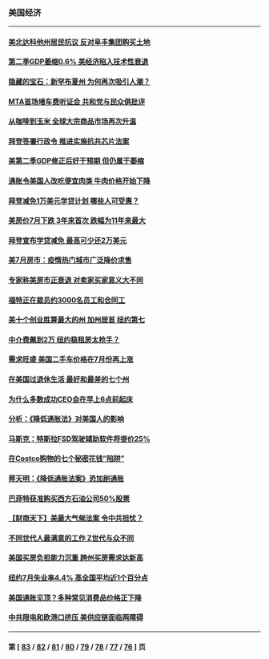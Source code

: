 ### 美国经济
---
#### [美北达科他州居民抗议 反对阜丰集团购买土地](../../pages/ncid1078158/n13810771.md) 
#### [第二季GDP萎缩0.6% 美经济陷入技术性衰退](../../pages/ncid1078158/n13810687.md) 
#### [隐藏的宝石：新罕布夏州 为何再次吸引人潮？](../../pages/ncid1078158/n13810529.md) 
#### [MTA首场堵车费听证会 共和党与民众俱批评](../../pages/ncid1078158/n13810470.md) 
#### [从咖啡到玉米 全球大宗商品市场再次升温](../../pages/ncid1078158/n13810346.md) 
#### [拜登签署行政令 推进实施抗共芯片法案](../../pages/ncid1078158/n13810148.md) 
#### [美第二季GDP修正后好于预期 但仍属于萎缩](../../pages/ncid1078158/n13810044.md) 
#### [通胀令美国人改吃便宜肉类 牛肉价格开始下降](../../pages/ncid1078158/n13809752.md) 
#### [拜登减免1万美元学贷计划 哪些人可受惠？](../../pages/ncid1078158/n13809400.md) 
#### [美房价7月下跌 3年来首次 跌幅为11年来最大](../../pages/ncid1078158/n13809389.md) 
#### [拜登宣布学贷减免 最高可少还2万美元](../../pages/ncid1078158/n13809308.md) 
#### [美7月房市：疫情热门城市广泛降价求售](../../pages/ncid1078158/n13808987.md) 
#### [专家称美房市正衰退 对卖家买家意义大不同](../../pages/ncid1078158/n13808627.md) 
#### [福特正在裁员约3000名员工和合同工](../../pages/ncid1078158/n13807927.md) 
#### [美十个创业胜算最大的州 加州居首 纽约第七](../../pages/ncid1078158/n13807711.md) 
#### [中介费飙到2万 纽约稳租房太抢手？](../../pages/ncid1078158/n13807401.md) 
#### [需求旺盛 美国二手车价格在7月份再上涨](../../pages/ncid1078158/n13807336.md) 
#### [在美国过退休生活 最好和最差的七个州](../../pages/ncid1078158/n13807260.md) 
#### [为什么多数成功CEO会在早上6点前起床](../../pages/ncid1078158/n13805603.md) 
#### [分析：《降低通胀法》对美国人的影响](../../pages/ncid1078158/n13807179.md) 
#### [马斯克：特斯拉FSD驾驶辅助软件将提价25%](../../pages/ncid1078158/n13807264.md) 
#### [在Costco购物的七个秘密花钱“陷阱”](../../pages/ncid1078158/n13806268.md) 
#### [蒋天明：《降低通胀法案》恐加剧通胀](../../pages/ncid1078158/n13806996.md) 
#### [巴菲特获准购买西方石油公司50%股票](../../pages/ncid1078158/n13806796.md) 
#### [【财商天下】美最大气候法案 令中共担忧？](../../pages/ncid1078158/n13806783.md) 
#### [不同世代人最满意的工作 Z世代与众不同](../../pages/ncid1078158/n13804109.md) 
#### [美国买房负担能力沉重 跨州买房需求达新高](../../pages/ncid1078158/n13806456.md) 
#### [纽约7月失业率4.4% 高全国平均近1个百分点](../../pages/ncid1078158/n13806417.md) 
#### [美国通胀见顶？多种常见消费品价格正下降](../../pages/ncid1078158/n13806334.md) 
#### [中共限电和欧港口挤压 美供应链面临两障碍](../../pages/ncid1078158/n13804883.md) 

---
#### 第 [ [83](./83.md) / [82](./82.md) / [81](./81.md) / [80](./80.md) / [79](./79.md) / [78](./78.md) / [77](./77.md) / [76](./76.md) ] 页

